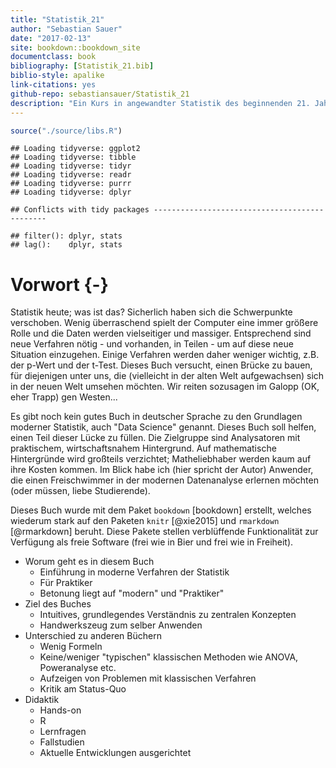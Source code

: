 ```yaml
--- 
title: "Statistik_21"
author: "Sebastian Sauer"
date: "2017-02-13"
site: bookdown::bookdown_site
documentclass: book
bibliography: [Statistik_21.bib]
biblio-style: apalike
link-citations: yes
github-repo: sebastiansauer/Statistik_21
description: "Ein Kurs in angewandter Statistik des beginnenden 21. Jahrhunderts"
---
```




```r
source("./source/libs.R")
```

```
## Loading tidyverse: ggplot2
## Loading tidyverse: tibble
## Loading tidyverse: tidyr
## Loading tidyverse: readr
## Loading tidyverse: purrr
## Loading tidyverse: dplyr
```

```
## Conflicts with tidy packages ----------------------------------------------
```

```
## filter(): dplyr, stats
## lag():    dplyr, stats
```


# Vorwort {-}

Statistik heute; was ist das? Sicherlich haben sich die Schwerpunkte verschoben. Wenig überraschend spielt der Computer eine immer größere Rolle und die Daten werden vielseitiger und massiger. Entsprechend sind neue Verfahren nötig - und vorhanden, in Teilen - um auf diese neue Situation einzugehen. Einige Verfahren werden daher weniger wichtig, z.B. der p-Wert und der t-Test. Dieses Buch versucht, einen Brücke zu bauen, für diejenigen unter uns, die (vielleicht in der alten Welt aufgewachsen) sich in der neuen Welt umsehen möchten. Wir reiten sozusagen im Galopp (OK, eher Trapp) gen Westen...


Es gibt noch kein gutes Buch in deutscher Sprache zu den Grundlagen moderner Statistik, auch "Data Science" genannt. Dieses Buch soll helfen, einen Teil dieser Lücke zu füllen. Die Zielgruppe sind Analysatoren mit praktischem, wirtschaftsnahem Hintergrund. Auf mathematische Hintergründe wird großteils verzichtet; Matheliebhaber werden kaum auf ihre Kosten kommen. Im Blick habe ich (hier spricht der Autor) Anwender, die einen Freischwimmer in der modernen Datenanalyse erlernen möchten (oder müssen, liebe Studierende). 



Dieses Buch wurde mit dem Paket `bookdown` [bookdown] erstellt, welches wiederum stark auf den Paketen `knitr` [@xie2015] und `rmarkdown` [@rmarkdown] beruht. Diese Pakete stellen verblüffende Funktionalität zur Verfügung als freie Software (frei wie in Bier und frei wie in Freiheit).


- Worum geht es in diesem Buch
    - Einführung in moderne Verfahren der Statistik
    - Für Praktiker
    - Betonung liegt auf "modern" und "Praktiker"
- Ziel des Buches
    - Intuitives, grundlegendes Verständnis zu zentralen Konzepten 
    - Handwerkszeug zum selber Anwenden
- Unterschied zu anderen Büchern
    - Wenig Formeln
    - Keine/weniger "typischen" klassischen Methoden wie ANOVA, Poweranalyse etc.
    - Aufzeigen von Problemen mit klassischen Verfahren
    - Kritik am Status-Quo
- Didaktik
    - Hands-on
    - R
    - Lernfragen
    - Fallstudien
    - Aktuelle Entwicklungen ausgerichtet
